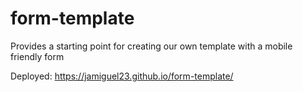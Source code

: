 # form-template

Provides a starting point for creating our own template with a mobile friendly form

Deployed:
<https://jamiguel23.github.io/form-template/>
